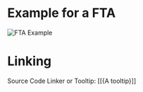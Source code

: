 # Example for a FTA

![FTA Example](https://www.plantuml.com/plantuml/proxy?src=https://raw.githubusercontent.com/swh/safe-posix-platform/platform/aas/tools/traceability/config/plantuml/fta.puml)

# Linking
Source Code Linker or Tooltip: [[{A tooltip}]]
